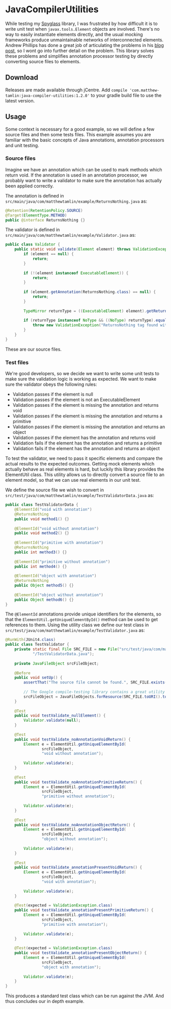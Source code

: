 # JavaCompilerUtilities
While testing my [Spyglass](https://github.com/MatthewTamlin/Spyglass) library, I was frustrated by how difficult it is to write unit test when `javax.tools.Element` objects are involved. There's no way to easily instantiate elements directly, and the usual mocking frameworks produce unmaintainable networks of interconnected elements. Andrew Phillips has done a great job of articulating the problems in his [blog post](http://blog.xebia.com/testing-annotation-processors/), so I wont go into further detail on the problem. This library solves these problems and simplifies annotation processor testing by directly converting source files to elements.

## Download
Releases are made available through jCentre. Add `compile 'com.matthew-tamlin:java-compiler-utilities:1.2.0'` to your gradle build file to use the latest version.

## Usage
Some context is necessary for a good example, so we will define a few source files and then some tests files. This example assumes you are familiar with the basic concepts of Java annotations, annotation processors and unit testing.

### Source files
Imagine we have an annotation which can be used to mark methods which return void. If the annotation is used in an annotation processor, we probably want to write a validator to make sure the annotation has actually been applied correctly.

The annotation is defined in `src/main/java/com/matthewtamlin/example/ReturnsNothing.java` as:
```java
@Retention(RetentionPolicy.SOURCE)
@Target(ElementType.METHOD)
public @interface ReturnsNothing {}
```

The validator is defined in `src/main/java/com/matthewtamlin/example/Validator.java` as:
```java
public class Validator {
    public static void validate(Element element) throws ValidationException {
        if (element == null) {
            return;
        }
        
        if (!(element instanceof ExecutableElement)) {
            return;
        }
        
        if (element.getAnnotation(ReturnsNothing.class) == null) {
            return;
        }
        
        TypeMirror returnType = ((ExecutableElement) element).getReturnType();
        
        if (returnType instanceof NoType && ((NoType) returnType).equals(TypeKind.VOID) {
            throw new ValidationException("ReturnsNothing tag found with non-void return type");
        }
    }
}
```

These are our source files.

### Test files
We're good developers, so we decide we want to write some unit tests to make sure the validation logic is working as expected. We want to make sure the validator obeys the following rules:
- Validation passes if the element is null
- Validation passes if the element is not an ExecutableElement
- Validation passes if the element is missing the annotation and returns void
- Validation passes if the element is missing the annotation and returns a primitive
- Validation passes if the element is missing the annotation and returns an object
- Validation passes if the element has the annotation and returns void
- Validation fails if the element has the annotation and returns a primitive
- Validation fails if the element has the annotation and returns an object

To test the validator, we need to pass it specific elements and compare the actual results to the expected outcomes. Getting mock elements which actually behave as real elements is hard, but luckily this library provides the ElementUtil class. This utility allows us to directly convert a source file to an element model, so that we can use real elements in our unit test. 

We define the source file we wish to convert in `src/test/java/com/matthewtamlin/example/TestValidatorData.java` as:
```java
public class TestValidatorData {
    @ElementId("void with annotation")
    @ReturnsNothing
    public void method1() {}
    
    @ElementId("void without annotation")
    public void method2() {}
    
    @ElementId("primitive with annotation")
    @ReturnsNothing
    public int method3() {}
    
    @ElementId("primitive without annotation")
    public int method4() {}
    
    @ElementId("object with annotation")
    @ReturnsNothing
    public Object method5() {}
    
    @ElementId("object without annotation")
    public Object method6() {}
}
```

The `@ElementId` annotations provide unique identifiers for the elements, so that the `ElementUtil.getUniqueElementById()` method can be used to get references to them. Using the utility class we define our test class in `src/test/java/com/matthewtamlin/example/TestValidator.java` as:
```java
@RunWith(JUnit4.class)
public class TestValidator {
    private static final File SRC_FILE = new File("src/test/java/com/matthewtamlin/example" +
            "/TestValidatorData.java");
    
    private JavaFileObject srcFileObject;
    
    @Before
    public void setUp() {
        assertThat("The source file cannot be found.", SRC_FILE.exists(), is(true));
        
        // The Google compile-testing library contains a great utility for creating JavaFileObjects
        srcFileObject = JavaFileObjects.forResource(SRC_FILE.toURI().toURL());
    }
    
    @Test
    public void testValidate_nullElement() {
        Validator.validate(null);
    }
    
    @Test
    public void testValidate_noAnnotationVoidReturn() {
        Element e = ElementUtil.getUniqueElementById(
                srcFileObject, 
                "void without annotation");
                
        Validator.validate(e);
    }
    
    @Test
    public void testValidate_noAnnotationPrimitiveReturn() {
        Element e = ElementUtil.getUniqueElementById(
                srcFileObject, 
                "primitive without annotation");
                
        Validator.validate(e);
    }
    
    @Test
    public void testValidate_noAnnotationObjectReturn() {
        Element e = ElementUtil.getUniqueElementById(
                srcFileObject, 
                "object without annotation");
                
        Validator.validate(e);
    }
    
    @Test
    public void testValidate_annotationPresentVoidReturn() {
        Element e = ElementUtil.getUniqueElementById(
                srcFileObject, 
                "void with annotation");
                
        Validator.validate(e);
    }
    
    @Test(expected = ValidationException.class)
    public void testValidate_annotationPresentPrimitiveReturn() {
        Element e = ElementUtil.getUniqueElementById(
                srcFileObject, 
                "primitive with annotation");
                
        Validator.validate(e);
    }
    
    @Test(expected = ValidationException.class)
    public void testValidate_annotationPresentObjectReturn() {
        Element e = ElementUtil.getUniqueElementById(
                srcFileObject, 
                "object with annotation");
                
        Validator.validate(e);
    }
}
```

This produces a standard test class which can be run against the JVM. And thus concludes our in depth example.
